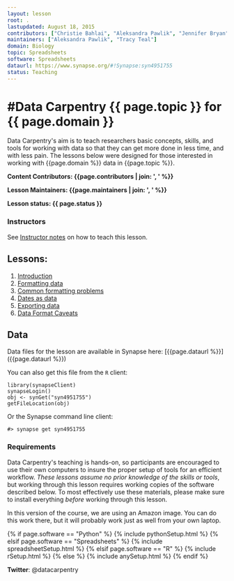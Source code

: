 ```yaml
---
layout: lesson
root: .
lastupdated: August 18, 2015
contributors: ["Christie Bahlai", "Aleksandra Pawlik", "Jennifer Bryan", "Alexander Duryee", "Jeffrey Hollister", "Daisie Huang", "Owen Jones", "Ben Marwick", "Tracy Teal", "Kenneth Daily"]
maintainers: ["Aleksandra Pawlik", "Tracy Teal"]
domain: Biology
topic: Spreadsheets
software: Spreadsheets
dataurl: https://www.synapse.org/#!Synapse:syn4951755
status: Teaching
---
```


<!-- USING THIS LESSON TEMPLATE -->
<!-- Lesson specific information is taken from the YAML header at the top of the page -->

<!-- THE LESSON INFORMATION -->


#Data Carpentry {{ page.topic }} for {{ page.domain }}
=======

Data Carpentry's aim is to teach researchers basic concepts, skills,
and tools for working with data so that they can get more done in less
time, and with less pain. The lessons below were designed for those interested
in working with {{page.domain %}} data in {{page.topic %}}.


**Content Contributors: {{page.contributors | join: ', ' %}}**


**Lesson Maintainers: {{page.maintainers | join: ', ' %}}**


**Lesson status: {{ page.status }}**

### Instructors
See [Instructor notes](http://datacarpentry.github.io/spreadsheet-ecology-lesson/instructor_notes.html) on how to teach this lesson.

<!--
  [Information on Lesson Status Categories]()
-->

<!-- ###### INDEX OF LESSONS ON THIS TOPIC ###### -->

## Lessons:

1. [Introduction](00-intro.html)
1. [Formatting data](01-format-data.html)
1. [Common formatting problems](02-common-mistakes.html)
1. [Dates as data](03-dates-as-data.html)
1. [Exporting data](05-exporting-data.html)
1. [Data Format Caveats](06-data-formats-caveats.html)



## Data

Data files for the lesson are available in Synapse here: [{{page.dataurl %}}]({{page.dataurl %}})

You can also get this file from the `R` client:

```
library(synapseClient)
synapseLogin()
obj <- synGet("syn4951755")
getFileLocation(obj)
```

Or the Synapse command line client:

```
#> synapse get syn4951755
```

### Requirements

Data Carpentry's teaching is hands-on, so participants are encouraged to use
their own computers to insure the proper setup of tools for an efficient workflow.
*These lessons assume no prior knowledge of the skills or tools*, but working
through this lesson requires working copies of the software described below.
To most effectively use these materials, please make sure to install everything
*before* working through this lesson.

In this version of the course, we are using an Amazon image. You can do this work there, but it will probably work just as well from your own laptop.


{% if page.software == "Python" %}
{% include pythonSetup.html %}
{% elsif page.software == "Spreadsheets" %}
{% include spreadsheetSetup.html %}
{% elsif page.software == "R" %}
{% include rSetup.html %}
{% else %}
{% include anySetup.html %}
{% endif %}

<p><strong>Twitter</strong>: @datacarpentry
